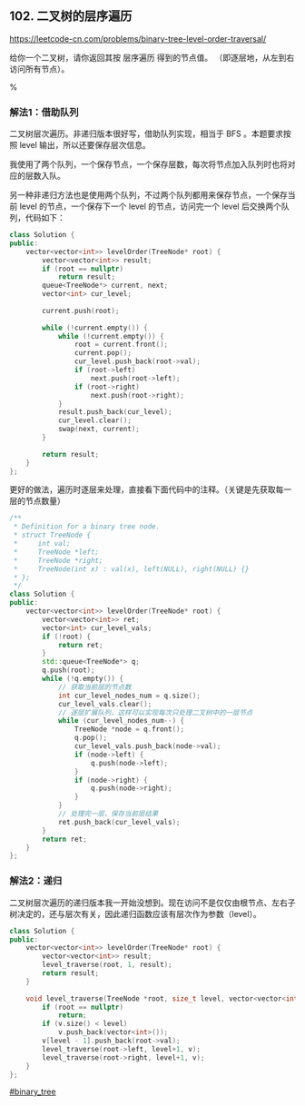 ## 102. 二叉树的层序遍历

https://leetcode-cn.com/problems/binary-tree-level-order-traversal/

给你一个二叉树，请你返回其按 层序遍历 得到的节点值。 （即逐层地，从左到右访问所有节点）。

%

### 解法1：借助队列

二叉树层次遍历。非递归版本很好写，借助队列实现，相当于 BFS 。本题要求按照 level 输出，所以还要保存层次信息。

我使用了两个队列，一个保存节点，一个保存层数，每次将节点加入队列时也将对应的层数入队。

另一种非递归方法也是使用两个队列，不过两个队列都用来保存节点，一个保存当前 level 的节点，一个保存下一个 level 的节点，访问完一个 level 后交换两个队列，代码如下：

```cpp
class Solution {
public:
    vector<vector<int>> levelOrder(TreeNode* root) {
        vector<vector<int>> result;
        if (root == nullptr)
            return result;
        queue<TreeNode*> current, next;
        vector<int> cur_level;
        
        current.push(root);
        
        while (!current.empty()) {
            while (!current.empty()) {
                root = current.front();
                current.pop();
                cur_level.push_back(root->val);
                if (root->left)
                    next.push(root->left);
                if (root->right)
                    next.push(root->right);
            }
            result.push_back(cur_level);
            cur_level.clear();
            swap(next, current);
        }
        
        return result;
    }
};
```

更好的做法，遍历时逐层来处理，直接看下面代码中的注释。（关键是先获取每一层的节点数量）

```cpp
/**
 * Definition for a binary tree node.
 * struct TreeNode {
 *     int val;
 *     TreeNode *left;
 *     TreeNode *right;
 *     TreeNode(int x) : val(x), left(NULL), right(NULL) {}
 * };
 */
class Solution {
public:
    vector<vector<int>> levelOrder(TreeNode* root) {
        vector<vector<int>> ret;
        vector<int> cur_level_vals;
        if (!root) {
            return ret;
        }
        std::queue<TreeNode*> q;
        q.push(root);
        while (!q.empty()) {
            // 获取当前层的节点数
            int cur_level_nodes_num = q.size();
            cur_level_vals.clear();
            // 逐层扩展队列，这样可以实现每次只处理二叉树中的一层节点
            while (cur_level_nodes_num--) {
                TreeNode *node = q.front();
                q.pop();
                cur_level_vals.push_back(node->val);
                if (node->left) {
                    q.push(node->left);
                }
                if (node->right) {
                    q.push(node->right);
                }
            }
            // 处理完一层，保存当前层结果
            ret.push_back(cur_level_vals);
        }
        return ret;
    }
};
```


### 解法2：递归

二叉树层次遍历的递归版本我一开始没想到。现在访问不是仅仅由根节点、左右子树决定的，还与层次有关，因此递归函数应该有层次作为参数（level）。

```cpp
class Solution {
public:
    vector<vector<int>> levelOrder(TreeNode* root) {
        vector<vector<int>> result;
        level_traverse(root, 1, result);
        return result;
    }
    
    void level_traverse(TreeNode *root, size_t level, vector<vector<int>> &v) {
        if (root == nullptr)
            return;
        if (v.size() < level)
            v.push_back(vector<int>());
        v[level - 1].push_back(root->val);
        level_traverse(root->left, level+1, v);
        level_traverse(root->right, level+1, v);
    }
};
```

[#binary_tree]()
